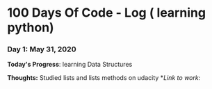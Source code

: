 # 100 Days Of Code - Log ( learning python)

### Day 1: May 31, 2020

**Today's Progress**: learning Data Structures

**Thoughts:** Studied lists and lists methods on udacity
**Link to work:*
